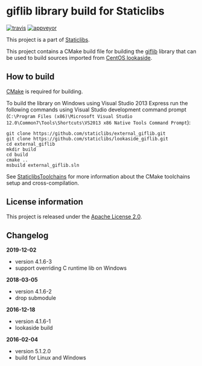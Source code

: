giflib library build for Staticlibs
===================================

[![travis](https://travis-ci.org/staticlibs/external_giflib.svg?branch=master)](https://travis-ci.org/staticlibs/external_giflib)
[![appveyor](https://ci.appveyor.com/api/projects/status/github/staticlibs/external_giflib?svg=true)](https://ci.appveyor.com/project/staticlibs/external-giflib)

This project is a part of [Staticlibs](http://staticlibs.net/).

This project contains a CMake build file for building the [giflib](http://giflib.sourceforge.net/) library that
can be used to build sources imported from [CentOS lookaside](https://github.com/staticlibs/lookaside_giflib.git).

How to build
------------

[CMake](http://cmake.org/) is required for building.

To build the library on Windows using Visual Studio 2013 Express run the following commands using
Visual Studio development command prompt 
(`C:\Program Files (x86)\Microsoft Visual Studio 12.0\Common7\Tools\Shortcuts\VS2013 x86 Native Tools Command Prompt`):

    git clone https://github.com/staticlibs/external_giflib.git
    git clone https://github.com/staticlibs/lookaside_giflib.git
    cd external_giflib
    mkdir build
    cd build
    cmake ..
    msbuild external_giflib.sln

See [StaticlibsToolchains](https://github.com/staticlibs/wiki/wiki/StaticlibsToolchains) for 
more information about the CMake toolchains setup and cross-compilation.

License information
-------------------

This project is released under the [Apache License 2.0](http://www.apache.org/licenses/LICENSE-2.0).

Changelog
---------

**2019-12-02**

 * version 4.1.6-3
 * support overriding C runtime lib on Windows

**2018-03-05**

 * version 4.1.6-2
 * drop submodule

**2016-12-18**

 * version 4.1.6-1
 * lookaside build

**2016-02-04**

 * version 5.1.2.0
 * build for Linux and Windows
